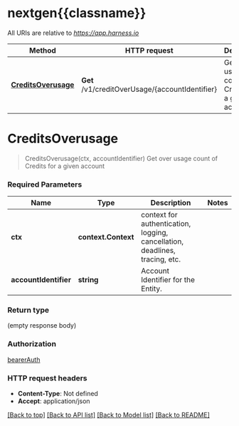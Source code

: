 # nextgen{{classname}}

All URIs are relative to *https://app.harness.io*

Method | HTTP request | Description
------------- | ------------- | -------------
[**CreditsOverusage**](CreditsOverUsageDataByAccountApi.md#CreditsOverusage) | **Get** /v1/creditOverUsage/{accountIdentifier} | Get over usage count of Credits for a given account

# **CreditsOverusage**
> CreditsOverusage(ctx, accountIdentifier)
Get over usage count of Credits for a given account

### Required Parameters

Name | Type | Description  | Notes
------------- | ------------- | ------------- | -------------
 **ctx** | **context.Context** | context for authentication, logging, cancellation, deadlines, tracing, etc.
  **accountIdentifier** | **string**| Account Identifier for the Entity. | 

### Return type

 (empty response body)

### Authorization

[bearerAuth](../README.md#bearerAuth)

### HTTP request headers

 - **Content-Type**: Not defined
 - **Accept**: application/json

[[Back to top]](#) [[Back to API list]](../README.md#documentation-for-api-endpoints) [[Back to Model list]](../README.md#documentation-for-models) [[Back to README]](../README.md)

